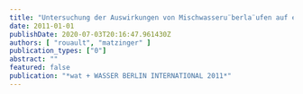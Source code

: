 ```yaml
---
title: "Untersuchung der Auswirkungen von Mischwasseru¨berla¨ufen auf ein Fließgewa¨sser am Beispiel der Spree"
date: 2011-01-01
publishDate: 2020-07-03T20:16:47.961430Z
authors: [ "rouault", "matzinger" ]
publication_types: ["0"]
abstract: ""
featured: false
publication: "*wat + WASSER BERLIN INTERNATIONAL 2011*"
---
```


